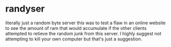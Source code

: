 randyser
========

literally just a random byte server
this was to test a flaw in an online website to see the amount of ram that would accumulate if the other clients attempted to retieve the random junk from this server.
I highly suggest not attempting to kill your own computer but that's just a suggestion.
